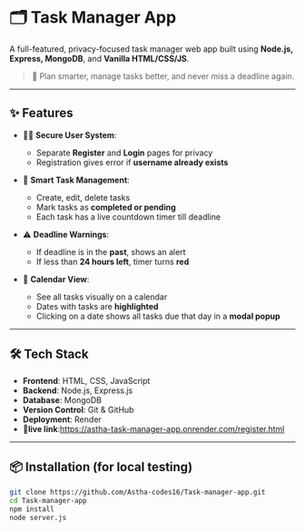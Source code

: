 # 🗂️ Task Manager App

A full-featured, privacy-focused task manager web app built using **Node.js, Express, MongoDB**, and **Vanilla HTML/CSS/JS**.

> 🚀 Plan smarter, manage tasks better, and never miss a deadline again.

---

## ✨ Features

- 🧑‍💻 **Secure User System**:  
  - Separate **Register** and **Login** pages for privacy 
  - Registration gives error if **username already exists**

- 📝 **Smart Task Management**:  
  - Create, edit, delete tasks  
  - Mark tasks as **completed or pending**  
  - Each task has a live countdown timer till deadline

- ⚠️ **Deadline Warnings**:  
  - If deadline is in the **past**, shows an alert  
  - If less than **24 hours left**, timer turns **red**

- 📅 **Calendar View**:  
  - See all tasks visually on a calendar  
  - Dates with tasks are **highlighted**  
  - Clicking on a date shows all tasks due that day in a **modal popup**

---

## 🛠️ Tech Stack

- **Frontend**: HTML, CSS, JavaScript  
- **Backend**: Node.js, Express.js  
- **Database**: MongoDB  
- **Version Control**: Git & GitHub  
- **Deployment**: Render
- **🔗live link**:https://astha-task-manager-app.onrender.com/register.html

---

## 📦 Installation (for local testing)

```bash
git clone https://github.com/Astha-codes16/Task-manager-app.git
cd Task-manager-app
npm install
node server.js

